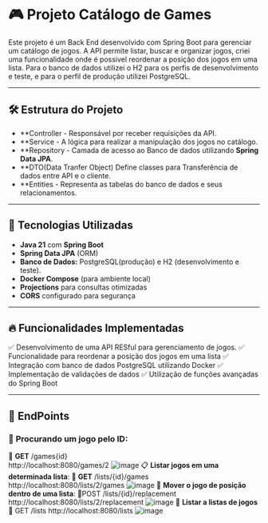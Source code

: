 
# 🎮 Projeto Catálogo de Games

Este projeto é um Back End desenvolvido com Spring Boot para gerenciar um catálogo de jogos.
A API permite listar, buscar e organizar jogos, criei uma funcionalidade onde é possivel reordenar a posição dos jogos em uma lista.
Para o banco de dados utilizei o H2 para os perfis de desenvolvimento e teste, e para o perfil de produção utilizei PostgreSQL.

---

 ## 🛠️ Estrutura do Projeto
- **Controller - Responsável por receber requisições da API.
- **Service - A lógica para realizar a manipulação dos jogos no catálogo.
- **Repository - Camada de acesso ao Banco de dados utilizando **Spring Data JPA**.
- **DTO(Data Tranfer Object) Define classes para Transferência de dados entre API e o cliente.
- **Entities - Representa as tabelas do banco de dados e seus relacionamentos.

--- 

## 🚀 Tecnologias Utilizadas

- **Java 21** com **Spring Boot**
- **Spring Data JPA** (ORM)
- **Banco de Dados:** PostgreSQL(produção) e H2 (desenvolvimento e teste).
- **Docker Compose** (para ambiente local)
- **Projections** para consultas otimizadas
- **CORS** configurado para segurança

---

## 🔥 Funcionalidades Implementadas

✅ Desenvolvimento de uma API RESful para gerenciamento de jogos.
✅ Funcionalidade para reordenar a posição dos jogos em uma lista
✅ Integração com banco de dados PostgreSQL utilizando Docker
✅ Implementação de validações de dados
✅ Utilização de funções avançadas do Spring Boot

---

## 📌 EndPoints
### 🔎 **Procurando um jogo pelo ID**:
📌 **GET** /games{id}   
http://localhost:8080/games/2
![image](https://github.com/user-attachments/assets/e49d41dd-03a2-4277-919a-ab55a76a90da)
📋 **Listar jogos em uma determinada lista**:
📌 **GET** /lists/{id}/games
http://localhost:8080/lists/2/games
![image](https://github.com/user-attachments/assets/fbfafd7a-b667-4a4d-b5a1-6cdf99e5492a)
🔄 **Mover o jogo de posição dentro de uma lista**:
📌POST /lists/{id}/replacement
http://localhost:8080/lists/2/replacement
![image](https://github.com/user-attachments/assets/71bb6bb8-b70e-47e7-b37a-9b10bb7d9370)
📜 **Listar a listas de jogos**
📌 GET /lists
http://localhost:8080/lists
![image](https://github.com/user-attachments/assets/ac122bcb-0263-4700-a353-b6a82ffb76dc)




